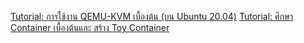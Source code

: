 <a href="https://github.com/kasidit/runQemu/wiki">Tutorial: การใช้งาน QEMU-KVM เบื้องต้น (บน Ubuntu 20.04)</a>
<a href="https://github.com/kasidit/container-study/wiki">Tutorial: ศึกษา Container เบื้องต้นและ สร้าง Toy Container</a>
